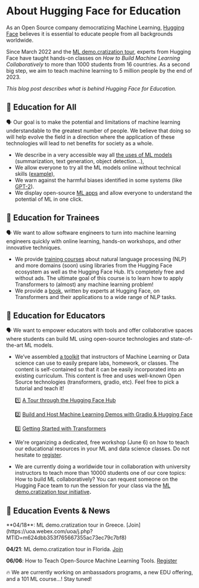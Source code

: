 # **About Hugging Face for Education**

As an Open Source company democratizing Machine Learning, [Hugging Face](https://huggingface.co/) believes it is essential to educate people from all backgrounds worldwide.

Since March 2022 and the [ML demo.cratization tour](https://www.notion.so/ML-Demo-cratization-tour-with-66847a294abd4e9785e85663f5239652), experts from Hugging Face have taught hands-on classes on *How to Build Machine Learning Collaboratively* to more than 1000 students from 16 countries. As a second big step, we aim to teach machine learning to 5 million people by the end of 2023.

*This blog post describes what is behind Hugging Face for Education.*

## 🤗 **Education for All**

<aside> 🗣️ Our goal is to make the potential and limitations of machine learning understandable to the greatest number of people. We believe that doing so will help evolve the field in a direction where the application of these technologies will lead to net benefits for society as a whole.

</aside>

- We describe in a very accessible way all [the uses of ML models](https://huggingface.co/tasks) (summarization, text generation, object detection…),
- We allow everyone to try all the ML models online without technical skills ([example](https://huggingface.co/cmarkea/distilcamembert-base-sentiment)),
- We warn against the harmful biases identified in some systems (like [GPT-2](https://huggingface.co/gpt2#limitations-and-bias)).
- We display open-source [ML apps](https://huggingface.co/spaces) and allow everyone to understand the potential of ML in one click.

## 🤗 **Education for Trainees**

🗣️ We want to allow software engineers to turn into machine learning engineers quickly with online learning, hands-on workshops, and other innovative techniques.

- We provide [training courses](https://huggingface.co/course/chapter1/1) about natural language processing (NLP) and more domains (soon) using libraries from the Hugging Face ecosystem as well as the Hugging Face Hub. It’s completely free and without ads. The ultimate goal of this course is to learn how to apply Transformers to (almost) any machine learning problem!
- We provide a [book](https://transformersbook.com/), written by experts at Hugging Face, on Transformers and their applications to a wide range of NLP tasks.

## 🤗 **Education for Educators**

<aside> 🗣️ We want to empower educators with tools and offer collaborative spaces where students can build ML using open-source technologies and state-of-the-art ML models.

</aside>

- We’ve assembled [a toolkit](https://github.com/huggingface/education-toolkit) that instructors of Machine Learning or Data science can use to easily prepare labs, homework, or classes. The content is self-contained so that it can be easily incorporated into an existing curriculum. This content is free and uses well-known Open Source technologies (transformers, gradio, etc). Feel free to pick a tutorial and teach it!
    
    1️⃣ [A Tour through the Hugging Face Hub](https://github.com/huggingface/education-toolkit/blob/main/01_huggingface-hub-tour.md)
    
    2️⃣ [Build and Host Machine Learning Demos with Gradio & Hugging Face](https://colab.research.google.com/github/huggingface/education-toolkit/blob/main/02_ml-demos-with-gradio.ipynb)
    
    3️⃣ [Getting Started with Transformers](https://colab.research.google.com/github/huggingface/education-toolkit/blob/main/03_getting-started-with-transformers.ipynb)
    
- We're organizing a dedicated, free workshop (June 6) on how to teach our educational resources in your ML and data science classes. Do not hesitate to [register](https://www.eventbrite.com/e/how-to-teach-open-source-machine-learning-tools-tickets-310980931337).
- We are currently doing a worldwide tour in collaboration with university instructors to teach more than 10000 students one of our core topics: How to build ML collaboratively? You can request someone on the Hugging Face team to run the session for your class via the [ML demo.cratization tour initiative](https://www.notion.so/ML-Demo-cratization-tour-with-66847a294abd4e9785e85663f5239652)**.**

## 🤗 **Education Events & News**

<aside>
**04/18**: ML demo.cratization tour in Greece. [Join](https://uoa.webex.com/uoa/j.php?MTID=m624dbb353f765667355ac73ec79c7bf8)

**04/21**: ML demo.cratization tour in Florida. [Join](https://ufl.zoom.us/meeting/register/tJ0rduCqqD0oHNzysuD6Mfp_Tku5Q1SlFJ2g)

**06/06**: How to Teach Open-Source Machine Learning Tools. [Register](https://www.eventbrite.com/e/how-to-teach-open-source-machine-learning-tools-tickets-310980931337)

</aside>

<aside>
🔥 We are currently working on ambassadors programs, a new EDU offering, and a 101 ML course…! Stay tuned!

</aside>
